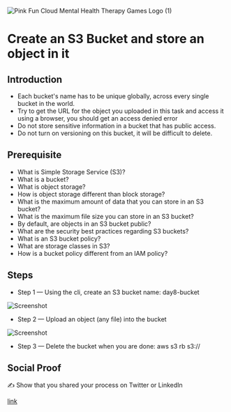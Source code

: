 ![Pink Fun Cloud Mental Health Therapy Games Logo (1)](https://user-images.githubusercontent.com/41940176/147340937-89bd90d7-5096-40fe-943b-7bdc8551930a.gif)

# Create an S3 Bucket and store an object in it

## Introduction

* Each bucket's name has to be unique globally, across every single bucket in the world.
* Try to get the URL for the object you uploaded in this task and access it using a browser, you should get an access denied error
* Do not store sensitive information in a bucket that has public access.
* Do not turn on versioning on this bucket, it will be difficult to delete.

## Prerequisite

- What is Simple Storage Service (S3)?
- What is a bucket?
- What is object storage? 
- How is object storage different than block storage?
- What is the maximum amount of data that you can store in an S3 bucket?
- What is the maximum file size you can store in an S3 bucket?
- By default, are objects in an S3 bucket public?
- What are the security best practices regarding S3 buckets?
- What is an S3 bucket policy?
- What are storage classes in S3?
- How is a bucket policy different from an IAM policy?

## Steps

- Step 1 — Using the cli, create an S3 bucket name: day8-bucket

![Screenshot](https://via.placeholder.com/500x300)

- Step 2 — Upload an object (any file) into the bucket

![Screenshot](https://via.placeholder.com/500x300)

- Step 3 — Delete the bucket when you are done: aws s3 rb s3://<unique-bucket-name>

## Social Proof

✍️ Show that you shared your process on Twitter or LinkedIn

[link](link)
